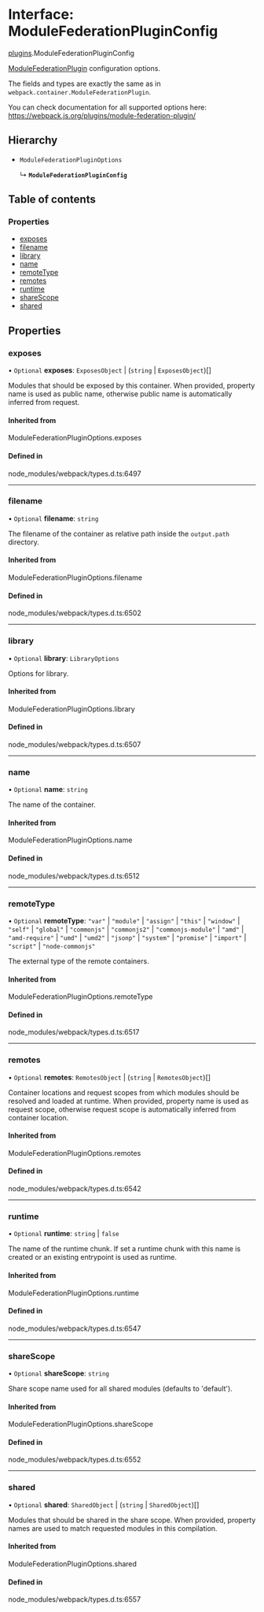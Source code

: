 # Interface: ModuleFederationPluginConfig

[plugins](../modules/plugins.md).ModuleFederationPluginConfig

[ModuleFederationPlugin](../classes/plugins.ModuleFederationPlugin.md) configuration options.

The fields and types are exactly the same as in `webpack.container.ModuleFederationPlugin`.

You can check documentation for all supported options here: https://webpack.js.org/plugins/module-federation-plugin/

## Hierarchy

- `ModuleFederationPluginOptions`

  ↳ **`ModuleFederationPluginConfig`**

## Table of contents

### Properties

- [exposes](plugins.ModuleFederationPluginConfig.md#exposes)
- [filename](plugins.ModuleFederationPluginConfig.md#filename)
- [library](plugins.ModuleFederationPluginConfig.md#library)
- [name](plugins.ModuleFederationPluginConfig.md#name)
- [remoteType](plugins.ModuleFederationPluginConfig.md#remotetype)
- [remotes](plugins.ModuleFederationPluginConfig.md#remotes)
- [runtime](plugins.ModuleFederationPluginConfig.md#runtime)
- [shareScope](plugins.ModuleFederationPluginConfig.md#sharescope)
- [shared](plugins.ModuleFederationPluginConfig.md#shared)

## Properties

### exposes

• `Optional` **exposes**: `ExposesObject` \| (`string` \| `ExposesObject`)[]

Modules that should be exposed by this container. When provided, property name is used as public name, otherwise public name is automatically inferred from request.

#### Inherited from

ModuleFederationPluginOptions.exposes

#### Defined in

node_modules/webpack/types.d.ts:6497

___

### filename

• `Optional` **filename**: `string`

The filename of the container as relative path inside the `output.path` directory.

#### Inherited from

ModuleFederationPluginOptions.filename

#### Defined in

node_modules/webpack/types.d.ts:6502

___

### library

• `Optional` **library**: `LibraryOptions`

Options for library.

#### Inherited from

ModuleFederationPluginOptions.library

#### Defined in

node_modules/webpack/types.d.ts:6507

___

### name

• `Optional` **name**: `string`

The name of the container.

#### Inherited from

ModuleFederationPluginOptions.name

#### Defined in

node_modules/webpack/types.d.ts:6512

___

### remoteType

• `Optional` **remoteType**: ``"var"`` \| ``"module"`` \| ``"assign"`` \| ``"this"`` \| ``"window"`` \| ``"self"`` \| ``"global"`` \| ``"commonjs"`` \| ``"commonjs2"`` \| ``"commonjs-module"`` \| ``"amd"`` \| ``"amd-require"`` \| ``"umd"`` \| ``"umd2"`` \| ``"jsonp"`` \| ``"system"`` \| ``"promise"`` \| ``"import"`` \| ``"script"`` \| ``"node-commonjs"``

The external type of the remote containers.

#### Inherited from

ModuleFederationPluginOptions.remoteType

#### Defined in

node_modules/webpack/types.d.ts:6517

___

### remotes

• `Optional` **remotes**: `RemotesObject` \| (`string` \| `RemotesObject`)[]

Container locations and request scopes from which modules should be resolved and loaded at runtime. When provided, property name is used as request scope, otherwise request scope is automatically inferred from container location.

#### Inherited from

ModuleFederationPluginOptions.remotes

#### Defined in

node_modules/webpack/types.d.ts:6542

___

### runtime

• `Optional` **runtime**: `string` \| ``false``

The name of the runtime chunk. If set a runtime chunk with this name is created or an existing entrypoint is used as runtime.

#### Inherited from

ModuleFederationPluginOptions.runtime

#### Defined in

node_modules/webpack/types.d.ts:6547

___

### shareScope

• `Optional` **shareScope**: `string`

Share scope name used for all shared modules (defaults to 'default').

#### Inherited from

ModuleFederationPluginOptions.shareScope

#### Defined in

node_modules/webpack/types.d.ts:6552

___

### shared

• `Optional` **shared**: `SharedObject` \| (`string` \| `SharedObject`)[]

Modules that should be shared in the share scope. When provided, property names are used to match requested modules in this compilation.

#### Inherited from

ModuleFederationPluginOptions.shared

#### Defined in

node_modules/webpack/types.d.ts:6557

